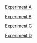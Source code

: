 [Experiment A](https://youtube.com/shorts/1MIllgw3i-I?feature=share)

[Experiment B](https://youtube.com/shorts/O7fbU-6XAxk?feature=share)

[Experiment C](https://youtube.com/shorts/5RlQPrlMXgE?feature=share)

[Experiment D](https://youtube.com/shorts/FkT2-mYBv3E?feature=share)
